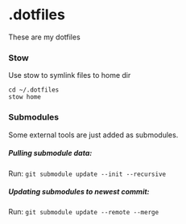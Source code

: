 # .dotfiles

These are my dotfiles

### Stow
Use stow to symlink files to home dir

```
cd ~/.dotfiles
stow home
```

### Submodules
Some external tools are just added as submodules.

##### Pulling submodule data:
Run: `git submodule update --init --recursive`

##### Updating submodules to newest commit:
Run: `git submodule update --remote --merge`

